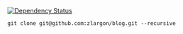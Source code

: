 [![Dependency Status](https://david-dm.org/zlargon/blog.svg)](https://david-dm.org/zlargon/blog)

```
git clone git@github.com:zlargon/blog.git --recursive
```
